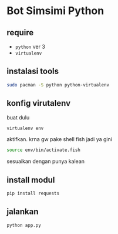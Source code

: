 # Bot Simsimi Python

## require

- `python` ver 3
- `virtualenv`

## instalasi tools

```bash
sudo pacman -S python python-virtualenv
```

## konfig virutalenv

buat dulu

```bash
virtualenv env
```

aktifkan. krna gw pake shell fish jadi ya gini

```bash
source env/bin/activate.fish
```

sesuaikan dengan punya kalean

## install modul

```bash
pip install requests
```

## jalankan

```bash
python app.py
```
